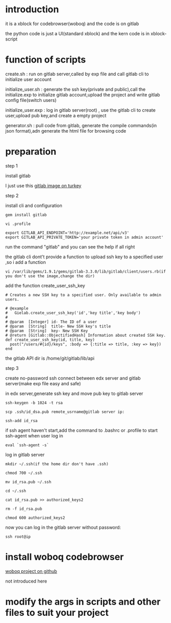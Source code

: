 introduction
======

it is a xblock for codebrowser(woboq) and the code is on gitlab

the python code is just a UI(standard xblock) and the kern code is in xblock-script


function of scripts
======

create.sh :               run on gitlab server,called by exp file and call gitlab cli to initialize user account

initialize_user.sh :      generate the ssh key(private and public),call the initialize.exp to initialize gitlab 
account,upload the project and write gitlab config file(switch users)

initialize_user.exp :     log in gitlab server(root) , use the gitlab cli to create user,upload pub key,and create a empty 
project

generator.sh :            pull code from gitlab, generate the compile commands(in json format),adn generate the html file for browsing code


preparation
======
step 1 

install gitlab

I just use this
[gitlab image on turkey](http://www.turnkeylinux.org/gitlab)

step 2

install cli and configuration

    gem install gitlab
    
    vi .profile
    
    export GITLAB_API_ENDPOINT='http://example.net/api/v3'
    export GITLAB_API_PRIVATE_TOKEN='your private token in admin account'
    
run the command "gitlab" and you can see the help if all right

the gitlab cli dont't provide a function to upload ssh key to a specified user ,so i add a function

    vi /var/lib/gems/1.9.1/gems/gitlab-3.3.0/lib/gitlab/client/users.rb(if you don't use the image,change the dir)
    
add the function create_user_ssh_key

    # Creates a new SSH key to a specified user. Only available to admin users.

    # @example
    #   Gielab.create_user_ssh_key('id','key title','key body')
    #
    # @param  [Integer] id- The ID of a user
    # @param  [String]  title- New SSH key's title
    # @param  [String]  key- New SSH Key
    # @return [Gitlab::ObjectifiedHash] Information about created SSH key.
    def create_user_ssh_key(id, title, key)
      post("/users/#{id}/keys", :body => {:title => title, :key => key})
    end
    
the gitlab API dir is /home/git/gitlab/lib/api

step 3 

create no-password ssh connect between edx server and gitlab server(make exp file easy and safe)

in edx server,generate ssh key and move pub key to gitlab server
    
    ssh-keygen -b 1024 -t rsa
    
    scp .ssh/id_dsa.pub remote_usrname@gitlab server ip:
    
    ssh-add id_rsa
    
if ssh agent haven't start,add the command to .bashrc or .profile to start ssh-agent when user log in

    eval `ssh-agent -s`
    
    
log in gitlab server
    
    mkdir ~/.ssh(if the home dir don't have .ssh)
    
    chmod 700 ~/.ssh
    
    mv id_rsa.pub ~/.ssh
    
    cd ~/.ssh
    
    cat id_rsa.pub >> authorized_keys2
    
    rm -f id_rsa.pub
    
    chmod 600 authorized_keys2
    
now you can log in the gitlab server without password:
    
    ssh root@ip

install woboq codebrowser 
======

[woboq project on github](https://github.com/woboq/woboq_codebrowser/)

not introduced here


modify the args in scripts and other files to suit your project
======

    
    
    
    



